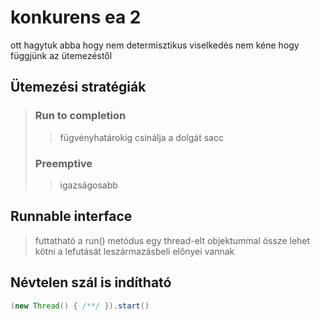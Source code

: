 # konkurens ea 2

ott hagytuk abba hogy nem determisztikus viselkedés
nem kéne hogy függjünk az ütemezéstől

## Ütemezési stratégiák

> ### Run to completion
>
> > fügvényhatárokig csinálja a dolgát sacc
>
> ### Preemptive
>
> > igazságosabb

## Runnable interface

> futtatható a run() metódus
> egy thread-elt objektummal össze lehet kötni a lefutását
> leszármazásbeli előnyei vannak

## Névtelen szál is indítható

```java
(new Thread() { /**/ }).start()
```
